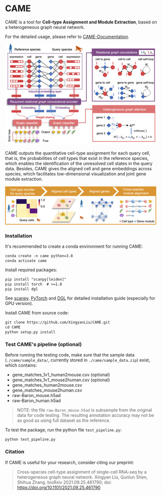 # CAME

CAME is a tool for **Cell-type Assignment and Module Extraction**, based on a heterogeneous graph neural network.

For the detailed usage, please refer to [CAME-Documentation](https://xingyanliu.github.io/CAME/index.html).

<img src="docs/_images/Fig1ABC.png" width="600"/>

CAME outputs the quantitative cell-type assignment for each query cell, that is, 
the probabilities of cell types that exist in the reference species, which 
enables the identification of the unresolved cell states in the query data. 
Besides, CAME gives the aligned cell and gene embeddings across species, which 
facilitates low-dimensional visualization and joint gene module extraction.

<img src="docs/_images/Fig1D.png" width="600"/>


### Installation

It's recommended to create a conda environment for running CAME:

```shell
conda create -n came python=3.8
conda activate came
```

Install required packages:

```shell
pip install "scanpy[leiden]"
pip install torch  # >=1.8 
pip install dgl  
```

See [scanpy](https://scanpy.readthedocs.io/en/stable/), 
[PyTorch](https://pytorch.org/) and [DGL](https://www.dgl.ai/) 
for detailed installation guide (especially for GPU version).

Install CAME from source code:

```shell
git clone https://github.com/XingyanLiu/CAME.git
cd CAME
python setup.py install
```

### Test CAME's pipeline (optional)

Before running the testing code, make sure that the sample data 
(`./came/sample_data/`, currently stored in `./came/sample_data.zip`) exist, which contains:

- gene_matches_1v1_human2mouse.csv (optional)
- gene_matches_1v1_mouse2human.csv (optional)
- gene_matches_human2mouse.csv
- gene_matches_mouse2human.csv
- raw-Baron_mouse.h5ad
- raw-Baron_human.h5ad 

> NOTE: the file `raw-Baron_mouse.h5ad` is subsample from the original data 
> for code testing. The resulting annotation accuracy may not be as good as 
> using full dataset as the reference.

To test the package, run the python file `test_pipeline.py`:

```shell
python test_pipeline.py 
```


### Citation

If CAME is useful for your research, consider citing our preprint:

> Cross-species cell-type assignment of single-cell RNA-seq by a heterogeneous graph neural network.
   Xingyan Liu, Qunlun Shen, Shihua Zhang.
   bioRxiv 2021.09.25.461790; doi: https://doi.org/10.1101/2021.09.25.461790

